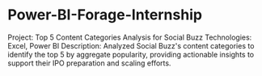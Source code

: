 # Power-BI-Forage-Internship
Project: Top 5 Content Categories Analysis for Social Buzz
Technologies: Excel, Power BI
Description: Analyzed Social Buzz's content categories to identify the top 5 by aggregate popularity, providing actionable insights to support their IPO preparation and scaling efforts.

